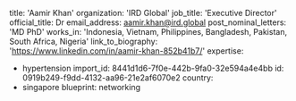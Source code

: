 title: 'Aamir Khan'
organization: 'IRD Global'
job_title: 'Executive Director'
official_title: Dr
email_address: aamir.khan@ird.global
post_nominal_letters: 'MD PhD'
works_in: 'Indonesia, Vietnam, Philippines, Bangladesh, Pakistan, South Africa, Nigeria'
link_to_biography: 'https://www.linkedin.com/in/aamir-khan-852b41b7/'
expertise:
  - hypertension
import_id: 8441d1d6-7f0e-442b-9fa0-32e594a4e4bb
id: 0919b249-f9dd-4132-aa96-21e2af6070e2
country:
  - singapore
blueprint: networking
